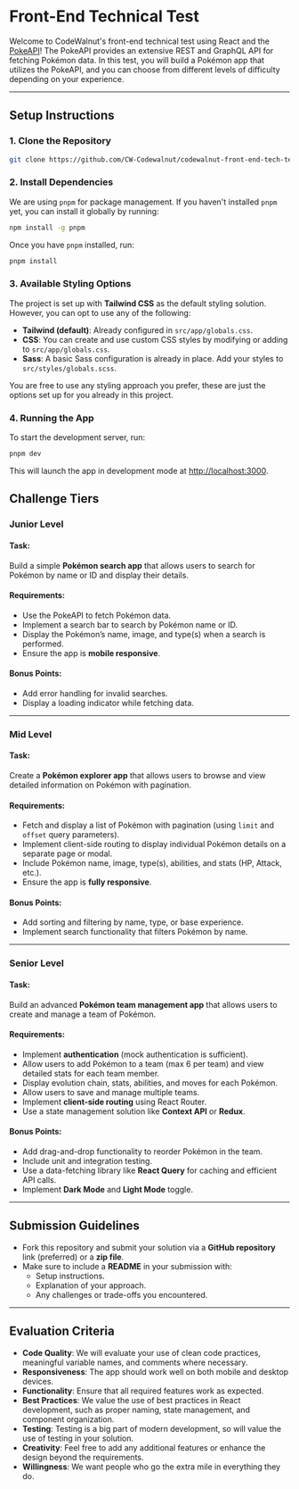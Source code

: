 # Front-End Technical Test

Welcome to CodeWalnut's front-end technical test using React and the [PokeAPI](https://pokeapi.co/)! The PokeAPI provides an extensive REST and GraphQL API for fetching Pokémon data. In this test, you will build a Pokémon app that utilizes the PokeAPI, and you can choose from different levels of difficulty depending on your experience.

---

## Setup Instructions

### 1. Clone the Repository

```bash
git clone https://github.com/CW-Codewalnut/codewalnut-front-end-tech-test.git
```

### 2. Install Dependencies

We are using `pnpm` for package management. If you haven't installed `pnpm` yet, you can install it globally by running:

```bash
npm install -g pnpm
```

Once you have `pnpm` installed, run:

```bash
pnpm install
```

### 3. Available Styling Options

The project is set up with **Tailwind CSS** as the default styling solution. However, you can opt to use any of the following:

- **Tailwind (default)**: Already configured in `src/app/globals.css`.
- **CSS**: You can create and use custom CSS styles by modifying or adding to `src/app/globals.css`.
- **Sass**: A basic Sass configuration is already in place. Add your styles to `src/styles/globals.scss`.

You are free to use any styling approach you prefer, these are just the options set up for you already in this project.

### 4. Running the App

To start the development server, run:

```bash
pnpm dev
```

This will launch the app in development mode at [http://localhost:3000](http://localhost:3000).

## Challenge Tiers

### Junior Level

#### Task:

Build a simple **Pokémon search app** that allows users to search for Pokémon by name or ID and display their details.

#### Requirements:

- Use the PokeAPI to fetch Pokémon data.
- Implement a search bar to search by Pokémon name or ID.
- Display the Pokémon’s name, image, and type(s) when a search is performed.
- Ensure the app is **mobile responsive**.

#### Bonus Points:

- Add error handling for invalid searches.
- Display a loading indicator while fetching data.

---

### Mid Level

#### Task:

Create a **Pokémon explorer app** that allows users to browse and view detailed information on Pokémon with pagination.

#### Requirements:

- Fetch and display a list of Pokémon with pagination (using `limit` and `offset` query parameters).
- Implement client-side routing to display individual Pokémon details on a separate page or modal.
- Include Pokémon name, image, type(s), abilities, and stats (HP, Attack, etc.).
- Ensure the app is **fully responsive**.

#### Bonus Points:

- Add sorting and filtering by name, type, or base experience.
- Implement search functionality that filters Pokémon by name.

---

### Senior Level

#### Task:

Build an advanced **Pokémon team management app** that allows users to create and manage a team of Pokémon.

#### Requirements:

- Implement **authentication** (mock authentication is sufficient).
- Allow users to add Pokémon to a team (max 6 per team) and view detailed stats for each team member.
- Display evolution chain, stats, abilities, and moves for each Pokémon.
- Allow users to save and manage multiple teams.
- Implement **client-side routing** using React Router.
- Use a state management solution like **Context API** or **Redux**.

#### Bonus Points:

- Add drag-and-drop functionality to reorder Pokémon in the team.
- Include unit and integration testing.
- Use a data-fetching library like **React Query** for caching and efficient API calls.
- Implement **Dark Mode** and **Light Mode** toggle.

---

## Submission Guidelines

- Fork this repository and submit your solution via a **GitHub repository** link (preferred) or a **zip file**.
- Make sure to include a **README** in your submission with:
  - Setup instructions.
  - Explanation of your approach.
  - Any challenges or trade-offs you encountered.

---

## Evaluation Criteria

- **Code Quality**: We will evaluate your use of clean code practices, meaningful variable names, and comments where necessary.
- **Responsiveness**: The app should work well on both mobile and desktop devices.
- **Functionality**: Ensure that all required features work as expected.
- **Best Practices**: We value the use of best practices in React development, such as proper naming, state management, and component organization.
- **Testing**: Testing is a big part of modern development, so will value the use of testing in your solution.
- **Creativity**: Feel free to add any additional features or enhance the design beyond the requirements.
- **Willingness**: We want people who go the extra mile in everything they do.

